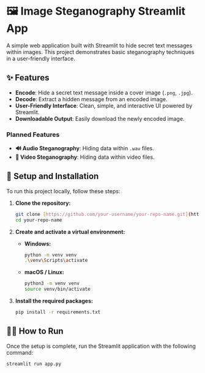 # 🖼️ Image Steganography Streamlit App

A simple web application built with Streamlit to hide secret text messages within images. This project demonstrates basic steganography techniques in a user-friendly interface.

## ✨ Features

- **Encode**: Hide a secret text message inside a cover image (`.png`, `.jpg`).
- **Decode**: Extract a hidden message from an encoded image.
- **User-Friendly Interface**: Clean, simple, and interactive UI powered by Streamlit.
- **Downloadable Output**: Easily download the newly encoded image.

### Planned Features
- **🔊 Audio Steganography**: Hiding data within `.wav` files.
- **🎦 Video Steganography**: Hiding data within video files.



## 🚀 Setup and Installation

To run this project locally, follow these steps:

1.  **Clone the repository:**
    ```bash
    git clone [https://github.com/your-username/your-repo-name.git](https://github.com/Ashmarck/steganography.git)
    cd your-repo-name
    ```

2.  **Create and activate a virtual environment:**
    * **Windows:**
        ```bash
        python -m venv venv
        .\venv\Scripts\activate
        ```
    * **macOS / Linux:**
        ```bash
        python3 -m venv venv
        source venv/bin/activate
        ```

3.  **Install the required packages:**
    ```bash
    pip install -r requirements.txt
    ```

## 🏃‍♀️ How to Run

Once the setup is complete, run the Streamlit application with the following command:

```bash
streamlit run app.py
